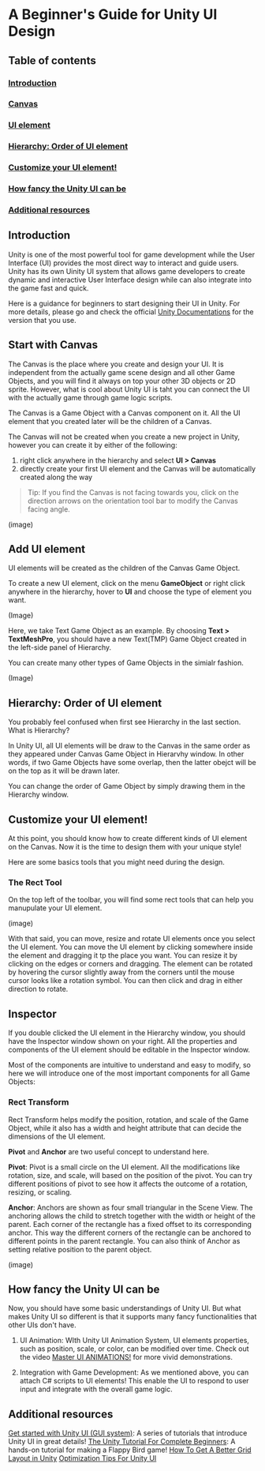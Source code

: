 # A Beginner's Guide for Unity UI Design

## Table of contents

### [Introduction](#introduction)

### [Canvas](#canvas)

### [UI element](#ui-element)

### [Hierarchy: Order of UI element](#hierarchy-order-of-ui-element)

### [Customize your UI element!](#customize-your-ui-element)

### [How fancy the Unity UI can be](#how-fancy-the-unity-ui-can-be)

### [Additional resources](#additional-resources)

## Introduction

Unity is one of the most powerful tool for game development while the User Interface (UI) 
provides the most direct way to interact and guide users. Unity has its own Uinity UI system that allows game developers to create dynamic and interactive User Interface design while can also integrate into the game fast and quick.

Here is a guidance for beginners to start designing their UI in Unity. For more details, please go and check the official [Unity Documentations](https://docs.unity3d.com/2023.3/Documentation/Manual/UIToolkits.html) for the version that you use.

## Start with Canvas

The Canvas is the place where you create and design your UI. It is independent from the actually game scene design and all other Game Objects, and you will find it always on top your other 3D objects or 2D sprite. However, what is cool about Unity UI is taht you can connect the UI with the actually game through game logic scripts.

The Canvas is a Game Object with a Canvas component on it. All the UI element that you created later will be the children of a Canvas.

The Canvas will not be created when you create a new project in Unity, however you can create it by either of the following:
1. right click anywhere in the hierarchy and select **UI > Canvas**
2. directly create your first UI element and the Canvas will be automatically created along the way

> Tip: If you find the Canvas is not facing towards you, click on the direction arrows on the orientation tool bar to modify the Canvas facing angle.

(image)

## Add UI element

UI elements will be created as the children of the Canvas Game Object.

To create a new UI element, click on the menu **GameObject** or right click anywhere in the hierarchy, hover to **UI** and choose the type of element you want. 

(Image)

Here, we take Text Game Object as an example. By choosing **Text > TextMeshPro**, you should have a new Text(TMP) Game Object created in the left-side panel of Hierarchy.  

You can create many other types of Game Objects in the simialr fashion.

(Image)

## Hierarchy: Order of UI element

You probably feel confused when first see Hierarchy in the last section. What is Hierarchy?

In Unity UI, all UI elements will be draw to the Canvas in the same order as they appeared under Canvas Game Object in Hierarvhy window. In other words, if two Game Objects have some overlap, then the latter obejct will be on the top as it will be drawn later.

You can change the order of Game Object by simply drawing them in the Hierarchy window.

## Customize your UI element!

At this point, you should know how to create different kinds of UI element on the Canvas. Now it is the time to design them with your unique style!

Here are some basics tools that you might need during the design.

### The Rect Tool
On the top left of the toolbar, you will find some rect tools that can help you manupulate your UI element.

(image)

With that said, you can move, resize and rotate UI elements once you select the UI element. You can move the UI element by clicking somewhere inside the element and dragging it tp the place you want. You can resize it by clicking on the edges or corners and dragging. The element can be rotated by hovering the cursor slightly away from the corners until the mouse cursor looks like a rotation symbol. You can then click and drag in either direction to rotate.

## Inspector

If you double clicked the UI element in the Hierarchy window, you should have the Inspector window shown on your right. All the properties and components of the UI element should be editable in the Inspector window.

Most of the components are intuitive to understand and easy to modify, so here we will introduce one of the most important components for all Game Objects:

### Rect Transform
Rect Transform helps modify the position, rotation, and scale of the Game Object, while it also has a width and height attribute that can decide the dimensions of the UI element.

**Pivot** and **Anchor** are two useful concept to understand here. 

**Pivot**: Pivot is a small circle on the UI element. All the modifications like rotation, size, and scale, will based on the position of the pivot. You can try different positions of pivot to see how it affects the outcome of a rotation, resizing, or scaling. 

**Anchor**: Anchors are shown as four small triangular in the Scene View. The anchoring allows the child to stretch together with the width or height of the parent. Each corner of the rectangle has a fixed offset to its corresponding anchor. This way the different corners of the rectangle can be anchored to different points in the parent rectangle. You can also think of Anchor as setting relative position to the parent object.

(image)

## How fancy the Unity UI can be

Now, you should have some basic understandings of Unity UI. But what makes Unity UI so different is that it supports many fancy functionalities that other UIs don't have.

1. UI Animation: WIth Unity UI Animation System, UI elements properties, such as position, scale, or color, can be modified over time. Check out the video [Master UI ANIMATIONS!](https://www.youtube.com/watch?v=YqMpVCPX2ls&list=PL1aAeF6bPTB5N-_01xjNIOg9_refqTxVv&index=16) for more vivid demonstrations.

2. Integration with Game Development: As we mentioned above, you can attach C# scripts to UI elements! This enable the UI to respond to user input and integrate with the overall game logic.


## Additional resources
[Get started with Unity UI (GUI system)](https://www.youtube.com/watch?v=xmR07iBW7zk&list=PL1aAeF6bPTB5N-_01xjNIOg9_refqTxVv&index=1): A series of tutorials that introduce Unity UI in great details!
[The Unity Tutorial For Complete Beginners](https://www.youtube.com/watch?v=XtQMytORBmM): A hands-on tutorial for making a Flappy Bird game!
[How To Get A Better Grid Layout in Unity](https://www.youtube.com/watch?v=CGsEJToeXmA&list=RDCMUCR35rzd4LLomtQout93gi0w&index=2)
[Optimization Tips For Unity UI](https://unity.com/how-to/unity-ui-optimization-tips)
